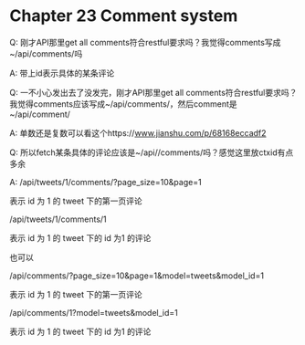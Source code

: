 # Chapter 23 Comment system

Q: 刚才API那里get all comments符合restful要求吗？我觉得comments写成\~/api/comments/吗

A: 带上id表示具体的某条评论



Q: 一不小心发出去了没发完，刚才API那里get all comments符合restful要求吗？我觉得comments应该写成\~/api/comments/，然后comment是\~/api/comment/

A: 单数还是复数可以看这个https://www.jianshu.com/p/68168eccadf2



Q: 所以fetch某条具体的评论应该是\~/api//comments/吗？感觉这里放ctxid有点多余

A: /api/tweets/1/comments/?page\_size=10\&page=1

表示 id 为 1 的 tweet 下的第一页评论

/api/tweets/1/comments/1

表示 id 为 1 的 tweet 下的 id 为1 的评论

也可以

/api/comments/?page\_size=10\&page=1\&model=tweets\&model\_id=1

表示 id 为 1 的 tweet 下的第一页评论

/api/comments/1?model=tweets\&model\_id=1

表示 id 为 1 的 tweet 下的 id 为1 的评论

